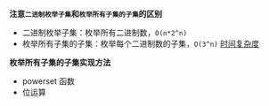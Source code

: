 **注意`二进制枚举子集`和`枚举所有子集的子集`的区别**

- 二进制枚举子集：枚举所有二进制数，`O(n*2^n)`
- 枚举所有子集的子集：枚举每个二进制数的子集，`O(3^n)`
  [时间复杂度](https://www.acwing.com/community/content/513/)

**枚举所有子集的子集实现方法**

- powerset 函数
- 位运算
